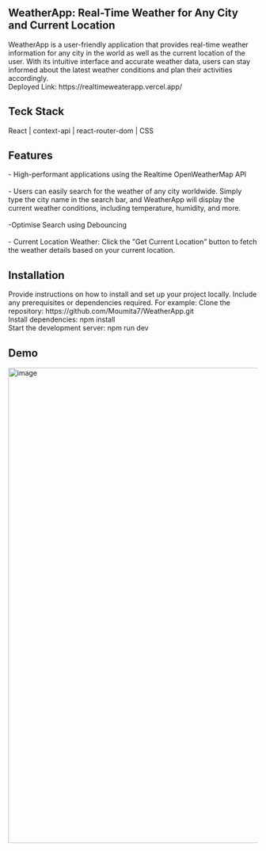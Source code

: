 <h2>WeatherApp: Real-Time Weather for Any City and Current Location</h2>
WeatherApp is a user-friendly application that provides real-time weather information for any city in the world as well as the current location of the user. With its intuitive interface and accurate weather data, users can stay informed about the latest weather conditions and plan their activities accordingly.
<br/>
Deployed Link: https://realtimeweaterapp.vercel.app/
<h2>Teck Stack </h2>
 React | context-api | react-router-dom | CSS 

<h2>Features</h2>
- High-performant applications using the Realtime OpenWeatherMap API
<br/>
<br/>
- Users can easily search for the weather of any city worldwide. Simply type the city name in the search bar, and WeatherApp will display the current weather conditions, including temperature, humidity, and more.
<br/>
<br/>
-Optimise Search using Debouncing 
<br/>
<br/>
- Current Location Weather: Click the "Get Current Location" button to fetch the weather details based on your current location.
<h2>Installation</h2>
Provide instructions on how to install and set up your project locally. Include any prerequisites or dependencies required. For example:
Clone the repository: https://github.com/Moumita7/WeatherApp.git
<br/>
Install dependencies: npm install
<br/>
Start the development server: npm run dev
<h2>Demo</h2>
<img width="960" alt="image" src="https://github.com/Moumita7/WeatherApp/assets/97180521/694aa277-fedc-4f4e-a5ea-e78897c4962d">






